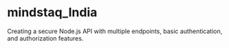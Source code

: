 # mindstaq_India
Creating a secure Node.js API with multiple endpoints, basic authentication, and authorization features.   
